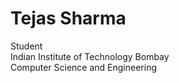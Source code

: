 # Tejas Sharma
Student\
Indian Institute of Technology Bombay\
Computer Science and Engineering

<!---
TejasSharma1729/TejasSharma1729 is a ✨ special ✨ repository because its `README.md` (this file) appears on your GitHub profile.
You can click the Preview link to take a look at your changes.
--->
